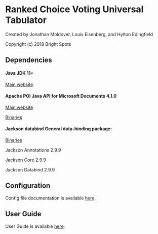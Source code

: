 # Ranked Choice Voting Universal Tabulator
Created by Jonathan Moldover, Louis Eisenberg, and Hylton Edingfield

Copyright (c) 2018 Bright Spots

## Dependencies

#### Java JDK 11+
[Main website](https://jdk.java.net/)

#### Apache POI Java API for Microsoft Documents 4.1.0
[Main website](https://poi.apache.org/index.html)

[Binaries](https://archive.apache.org/dist/poi/release/bin/poi-bin-4.1.0-20190412.tar.gz)

#### Jackson databind General data-binding package:
[Binaries](http://central.maven.org/maven2/com/fasterxml/jackson/core/)

Jackson Annotations 2.9.9

Jackson Core 2.9.9

Jackson Databind 2.9.9

## Configuration
Config file documentation is available [here](src/main/resources/com/rcv/config_file_documentation.txt).

## User Guide
User Guide is available [here](UserGuide.txt).
